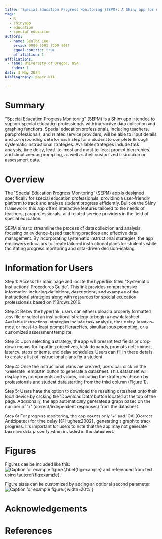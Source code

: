 ```yaml
---
title: 'Special Education Progress Monitoring (SEPM): A Shiny app for data collection in special education classroom'
tags:
  - R
  - shinyapp
  - education
  - special education
authors:
  - name: Seulbi Lee
    orcid: 0000-0001-8290-8087
    equal-contrib: true
    affiliation: 1
affiliations:
 - name: University of Oregon, USA
   index: 1
date: 3 May 2024
bibliography: paper.bib

---
```


# Summary
"Special Education Progress Monitoring" (SEPM) is a Shiny app intended to support special education professionals with interactive data collection and graphing functions. Special education professionals, including teachers, paraprofessionals, and related service providers, will be able to input details and corresponding data for each step for a student to complete through systematic instructional strategies. Available strategies include task analysis, time delay, least-to-most and most-to-least prompt hierarchies, and simultaneous prompting, as well as their customized instruction or assessment data. 

# Overview
The "Special Education Progress Monitoring" (SEPM) app is designed specifically for special education professionals, providing a user-friendly platform to track and analyze student progress efficiently. Built on the Shiny framework, this app offers interactive features tailored to the needs of teachers, paraprofessionals, and related service providers in the field of special education.

SEPM aims to streamline the process of data collection and analysis, focusing on evidence-based teaching practices and effective data management. By incorporating systematic instructional strategies, the app empowers educators to create tailored instructional plans for students while facilitating progress monitoring and data-driven decision-making.

# Information for Users
Step 1: Access the main page and locate the hyperlink titled "Systematic Instructional Procedures Guide". This link provides comprehensive information including definitions, descriptions, and examples of the instructional strategies along with resources for special education professionals based on @Brown:2016.

Step 2: Below the hyperlink, users can either upload a properly formatted .csv file or select an instructional strategy to begin a new datasheet. Available instructional strategies include task analysis, time delay, least-to-most or most-to-least prompt hierarchies, simultaneous prompting, or a customized assessment template.

Step 3: Upon selecting a strategy, the app will present text fields or drop-down menus for inputting objectives, task demands, prompts determined, latency, steps or items, and delay schedules. Users can fill in these details to create a list of instructional plans for a student.

Step 4: Once the instructional plans are created, users can click on the 'Generate Template' button to generate a datasheet. This datasheet will display key components and values, indicating the strategies chosen by professionals and student data starting from the third column (Figure 1).

Step 5: Users have the option to download the resulting datasheet onto their local device by clicking the 'Download Data' button located at the top of the page. Additionally, the app automatically generates a graph based on the number of '+' (correct/independent responses) from the datasheet.

Step 6: For progress monitoring, the app counts only '+' and 'CA' (Correct Anticipated) for time delay [@Hughes:2002] , generating a graph to track progress. It's important for users to note that the app may not generate baseline data properly when included in the datasheet.


# Figures

Figures can be included like this:
![Caption for example figure.\label{fig:example}](figure.png)
and referenced from text using \autoref{fig:example}.

Figure sizes can be customized by adding an optional second parameter:
![Caption for example figure.](figure.png){ width=20% }

# Acknowledgements


# References

